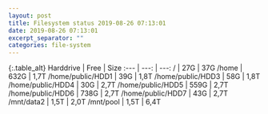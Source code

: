 ```yaml
---
layout: post
title: Filesystem status 2019-08-26 07:13:01
date: 2019-08-26 07:13:01
excerpt_separator: ""
categories: file-system
---
```

{:.table_alt}
Harddrive | Free | Size
:--- | ---: | ---:
/ | 27G | 37G
/home | 632G | 1,7T
/home/public/HDD1 | 39G | 1,8T
/home/public/HDD3 | 58G | 1,8T
/home/public/HDD4 | 30G | 2,7T
/home/public/HDD5 | 559G | 2,7T
/home/public/HDD6 | 738G | 2,7T
/home/public/HDD7 | 43G | 2,7T
/mnt/data2 | 1,5T | 2,0T
/mnt/pool | 1,5T | 6,4T
